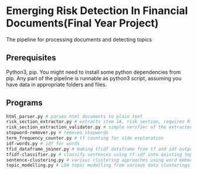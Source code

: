 # Emerging Risk Detection In Financial Documents(Final Year Project)

The pipeline for processing documents and detecting topics

## Prerequisites

Python3, pip.
You might need to install some python dependencies from pip. Any part of the pipeline is runnable as python3 script, assuming you have data in appropriate folders and files.

## Programs

```bash
html_parser.py # parses html documents to plain text
risk_section_extractor.py # extracts item 1A. risk section, requires RiskFactors_StartEnd.csv
risk_section_extraction_validator.py # simple verifier of the extracted risk sections
stopword-remover.py # removes stopwords
term_frequency_counter.py # tf counting for side exploration
idf-words.py # idf for words
tfid_dataframe_joiner.py # making tfidf dataframe from tf and idf outputs
tfidf-classifier.py # classify sentences using tf-idf into existing topics from topics_with_frequency.txt
sentence-clustering.py # various clustering approaches using word embeddings
topic_modelling.py # LDA topic modelling from various data clusterings
```
